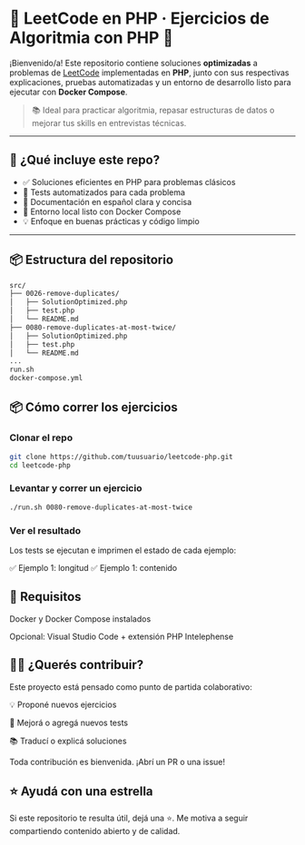 # 🧠 LeetCode en PHP · Ejercicios de Algoritmia con PHP 🐘

¡Bienvenido/a! Este repositorio contiene soluciones **optimizadas** a problemas de [LeetCode](https://leetcode.com/) implementadas en **PHP**, junto con sus respectivas explicaciones, pruebas automatizadas y un entorno de desarrollo listo para ejecutar con **Docker Compose**.

> 📚 Ideal para practicar algoritmia, repasar estructuras de datos o mejorar tus skills en entrevistas técnicas.

---

## 🚀 ¿Qué incluye este repo?

- ✅ Soluciones eficientes en PHP para problemas clásicos
- 🧪 Tests automatizados para cada problema
- 📄 Documentación en español clara y concisa
- 🐳 Entorno local listo con Docker Compose
- 💡 Enfoque en buenas prácticas y código limpio

---

## 📦 Estructura del repositorio

```bash
src/
├── 0026-remove-duplicates/
│   ├── SolutionOptimized.php
│   ├── test.php
│   └── README.md
├── 0080-remove-duplicates-at-most-twice/
│   ├── SolutionOptimized.php
│   ├── test.php
│   └── README.md
...
run.sh
docker-compose.yml
```

## 📦 Cómo correr los ejercicios

### Clonar el repo

```bash
git clone https://github.com/tuusuario/leetcode-php.git
cd leetcode-php
```

### Levantar y correr un ejercicio

```bash
./run.sh 0080-remove-duplicates-at-most-twice
```

### Ver el resultado

Los tests se ejecutan e imprimen el estado de cada ejemplo:

✅ Ejemplo 1: longitud
✅ Ejemplo 1: contenido

## 🐳 Requisitos

Docker y Docker Compose instalados

Opcional: Visual Studio Code + extensión PHP Intelephense

## 🧑‍💻 ¿Querés contribuir?

Este proyecto está pensado como punto de partida colaborativo:

💡 Proponé nuevos ejercicios

🧪 Mejorá o agregá nuevos tests

📚 Traducí o explicá soluciones

Toda contribución es bienvenida. ¡Abrí un PR o una issue!

## ⭐️ Ayudá con una estrella

Si este repositorio te resulta útil, dejá una ⭐️. Me motiva a seguir compartiendo contenido abierto y de calidad.
